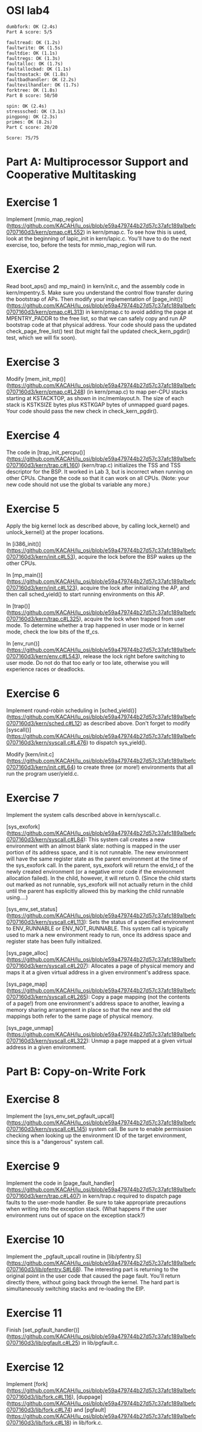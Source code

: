 OSI lab4
===
```
dumbfork: OK (2.4s)
Part A score: 5/5

faultread: OK (1.2s)
faultwrite: OK (1.5s)
faultdie: OK (1.1s)
faultregs: OK (1.3s)
faultalloc: OK (1.7s)
faultallocbad: OK (1.1s)
faultnostack: OK (1.8s)
faultbadhandler: OK (2.2s)
faultevilhandler: OK (1.7s)
forktree: OK (1.8s)
Part B score: 50/50

spin: OK (2.4s)
stresssched: OK (3.1s)
pingpong: OK (2.3s)
primes: OK (8.2s)
Part C score: 20/20

Score: 75/75
```

Part A: Multiprocessor Support and Cooperative Multitasking
==

Exercise 1
===
Implement [mmio_map_region] (https://github.com/KACAH/lu_osi/blob/e59a479744b27d57c37afc189a1befc0707160d3/kern/pmap.c#L552) in kern/pmap.c. To see how this is used, look at the beginning of lapic_init in kern/lapic.c. You'll have to do the next exercise, too, before the tests for mmio_map_region will run.

Exercise 2
===
Read boot_aps() and mp_main() in kern/init.c, and the assembly code in kern/mpentry.S. Make sure you understand the control flow transfer during the bootstrap of APs. Then modify your implementation of [page_init()] (https://github.com/KACAH/lu_osi/blob/e59a479744b27d57c37afc189a1befc0707160d3/kern/pmap.c#L313) in kern/pmap.c to avoid adding the page at MPENTRY_PADDR to the free list, so that we can safely copy and run AP bootstrap code at that physical address. Your code should pass the updated check_page_free_list() test (but might fail the updated check_kern_pgdir() test, which we will fix soon).

Exercise 3
===
Modify [mem_init_mp()] (https://github.com/KACAH/lu_osi/blob/e59a479744b27d57c37afc189a1befc0707160d3/kern/pmap.c#L248) (in kern/pmap.c) to map per-CPU stacks starting at KSTACKTOP, as shown in inc/memlayout.h. The size of each stack is KSTKSIZE bytes plus KSTKGAP bytes of unmapped guard pages. Your code should pass the new check in check_kern_pgdir().

Exercise 4
===
The code in [trap_init_percpu()] (https://github.com/KACAH/lu_osi/blob/e59a479744b27d57c37afc189a1befc0707160d3/kern/trap.c#L160) (kern/trap.c) initializes the TSS and TSS descriptor for the BSP. It worked in Lab 3, but is incorrect when running on other CPUs. Change the code so that it can work on all CPUs. (Note: your new code should not use the global ts variable any more.)

Exercise 5
===
Apply the big kernel lock as described above, by calling lock_kernel() and unlock_kernel() at the proper locations.

In [i386_init()] (https://github.com/KACAH/lu_osi/blob/e59a479744b27d57c37afc189a1befc0707160d3/kern/init.c#L53), acquire the lock before the BSP wakes up the other CPUs. 

In [mp_main()] (https://github.com/KACAH/lu_osi/blob/e59a479744b27d57c37afc189a1befc0707160d3/kern/init.c#L123), acquire the lock after initializing the AP, and then call sched_yield() to start running environments on this AP. 

In [trap()] (https://github.com/KACAH/lu_osi/blob/e59a479744b27d57c37afc189a1befc0707160d3/kern/trap.c#L325), acquire the lock when trapped from user mode. To determine whether a trap happened in user mode or in kernel mode, check the low bits of the tf_cs. 

In [env_run()] (https://github.com/KACAH/lu_osi/blob/e59a479744b27d57c37afc189a1befc0707160d3/kern/env.c#L543), release the lock right before switching to user mode. Do not do that too early or too late, otherwise you will experience races or deadlocks. 

Exercise 6
===
Implement round-robin scheduling in [sched_yield()] (https://github.com/KACAH/lu_osi/blob/e59a479744b27d57c37afc189a1befc0707160d3/kern/sched.c#L12) as described above. Don't forget to modify [syscall()] (https://github.com/KACAH/lu_osi/blob/e59a479744b27d57c37afc189a1befc0707160d3/kern/syscall.c#L476) to dispatch sys_yield().

Modify [kern/init.c] (https://github.com/KACAH/lu_osi/blob/e59a479744b27d57c37afc189a1befc0707160d3/kern/init.c#L64) to create three (or more!) environments that all run the program user/yield.c.

Exercise 7
===
Implement the system calls described above in kern/syscall.c.

[sys_exofork] (https://github.com/KACAH/lu_osi/blob/e59a479744b27d57c37afc189a1befc0707160d3/kern/syscall.c#L84): This system call creates a new environment with an almost blank slate: nothing is mapped in the user portion of its address space, and it is not runnable. The new environment will have the same register state as the parent environment at the time of the sys_exofork call. In the parent, sys_exofork will return the envid_t of the newly created environment (or a negative error code if the environment allocation failed). In the child, however, it will return 0. (Since the child starts out marked as not runnable, sys_exofork will not actually return in the child until the parent has explicitly allowed this by marking the child runnable using....) 

[sys_env_set_status] (https://github.com/KACAH/lu_osi/blob/e59a479744b27d57c37afc189a1befc0707160d3/kern/syscall.c#L113): Sets the status of a specified environment to ENV_RUNNABLE or ENV_NOT_RUNNABLE. This system call is typically used to mark a new environment ready to run, once its address space and register state has been fully initialized. 

[sys_page_alloc] (https://github.com/KACAH/lu_osi/blob/e59a479744b27d57c37afc189a1befc0707160d3/kern/syscall.c#L207): Allocates a page of physical memory and maps it at a given virtual address in a given environment's address space. 

[sys_page_map] (https://github.com/KACAH/lu_osi/blob/e59a479744b27d57c37afc189a1befc0707160d3/kern/syscall.c#L265): Copy a page mapping (not the contents of a page!) from one environment's address space to another, leaving a memory sharing arrangement in place so that the new and the old mappings both refer to the same page of physical memory. 

[sys_page_unmap] (https://github.com/KACAH/lu_osi/blob/e59a479744b27d57c37afc189a1befc0707160d3/kern/syscall.c#L322): Unmap a page mapped at a given virtual address in a given environment. 

Part B: Copy-on-Write Fork
==

Exercise 8
===
Implement the [sys_env_set_pgfault_upcall] (https://github.com/KACAH/lu_osi/blob/e59a479744b27d57c37afc189a1befc0707160d3/kern/syscall.c#L145) system call. Be sure to enable permission checking when looking up the environment ID of the target environment, since this is a "dangerous" system call.

Exercise 9
===
Implement the code in [page_fault_handler] (https://github.com/KACAH/lu_osi/blob/e59a479744b27d57c37afc189a1befc0707160d3/kern/trap.c#L407) in kern/trap.c required to dispatch page faults to the user-mode handler. Be sure to take appropriate precautions when writing into the exception stack. (What happens if the user environment runs out of space on the exception stack?)

Exercise 10
===
Implement the _pgfault_upcall routine in [lib/pfentry.S] (https://github.com/KACAH/lu_osi/blob/e59a479744b27d57c37afc189a1befc0707160d3/lib/pfentry.S#L68). The interesting part is returning to the original point in the user code that caused the page fault. You'll return directly there, without going back through the kernel. The hard part is simultaneously switching stacks and re-loading the EIP.

Exercise 11
===
Finish [set_pgfault_handler()] (https://github.com/KACAH/lu_osi/blob/e59a479744b27d57c37afc189a1befc0707160d3/lib/pgfault.c#L25) in lib/pgfault.c.

Exercise 12
===
Implement [fork] (https://github.com/KACAH/lu_osi/blob/e59a479744b27d57c37afc189a1befc0707160d3/lib/fork.c#L116), [duppage] (https://github.com/KACAH/lu_osi/blob/e59a479744b27d57c37afc189a1befc0707160d3/lib/fork.c#L74) and [pgfault] (https://github.com/KACAH/lu_osi/blob/e59a479744b27d57c37afc189a1befc0707160d3/lib/fork.c#L18) in lib/fork.c.
